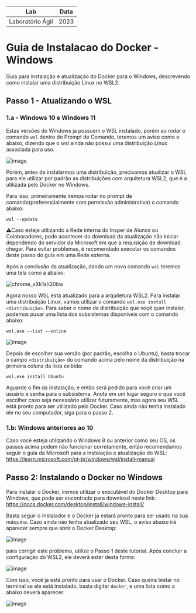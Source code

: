 | **Lab**         |     **Data**   |
|  :----:     |  :----:    |
| Laboratório Ágil     | 2023       |

Guia de Instalacao do Docker - Windows
===
Guia para instalação e atualização do Docker para o Windows, descrevendo como instalar uma distribuição Linux no WSL2.

## Passo 1 - Atualizando o WSL

### 1.a - Windows 10 e Windows 11
Estas versões do Windows ja possuem o WSL instalado, porém ao rodar o comando ``wsl`` dentro do Prompt de Comando, teremos um aviso como o abaixo, dizendo que o wsl ainda não possui uma distribuição Linux associada para uso.

![image](https://user-images.githubusercontent.com/18387737/225308152-447da342-ebff-44e1-8bf8-f1034586c099.png)

Porém, antes de instalarmos uma distribuição, precisamos atualizar o WSL para ele utilizar por padrão as distribuições com arquitetura WSL2, que é a utilizada pelo Docker no Windows.

Para isso, primeiramente iremos rodar no prompt de comando(preferencialmente com permissão administrativa) o comando abaixo:

```
wsl --update
```
⚠️Caso esteja utilizando a Rede interna do Insper de Alunos ou Colaboradores, pode acontecer do download da atualização não iniciar dependendo do servidor da Microsoft em que a requisição de download chegar. Para evitar problemas, é recomendado executar os comandos deste passo do guia em uma Rede externa.

Após a conclusão da atualização, dando um novo comando ``wsl`` teremos uma tela como a abaixo:

![chrome_xXk1sh20bw](https://user-images.githubusercontent.com/18387737/225321510-0360b75e-9ae0-4ff8-98db-959e6da804dd.png)

Agora nosso WSL está atualizado para a arquitetura WSL2. Para instalar uma distribuição Linux, vamos utilizar o comando ``wsl.exe install <distribuição>``. Para saber o nome da distribuição que voçê quer instalar, podemos puxar uma lista dos subsistemas disponíveis com o comando abaixo:
````
wsl.exe --list --online
````
![image](https://user-images.githubusercontent.com/18387737/225322426-c473659e-8182-4f12-bf8e-8e95fdad961b.png)

Depois de escolher sua versão (por padrão, escolha o Ubuntu), basta trocar o campo ``<distribuição>`` do comando acima pelo nome da distribuição na primeira coluna da lista exibida:
````
wsl.exe install Ubuntu
````

Aguarde o fim da instalação, e então será pedido para você criar um usuário e senha para o subsistema. Anote em um lugar seguro o que você escolher caso seja necessário utilizar futuramente, mas agora seu WSL está pronto para ser utilizado pelo Docker. Caso ainda não tenha instalado ele no seu computador, siga para o passo 2.

### 1.b: Windows anteriores ao 10
Caso você esteja utilizando o Windows 8 ou anterior como seu OS, os passos acima podem não funcionar corretamente, então recomendamos seguir o guia da Microsoft para a instalação e atualização do WSL: https://learn.microsoft.com/pt-br/windows/wsl/install-manual

## Passo 2: Instalando o Docker no Windows

Para instalar o Docker, iremos utilizar o executável do Docker Desktop para Windows, que pode ser encontrado para download neste link: https://docs.docker.com/desktop/install/windows-install/

Basta seguir o Instalador e o Docker ja estará pronto para ser usado na sua máquina. Caso ainda não tenha atualizado seu WSL, o aviso abaixo irá aparecer sempre que abrir o Docker Desktop:

![image](https://user-images.githubusercontent.com/18387737/225328678-ab7325f8-e196-44a6-bbd3-b3bdfec3f3ca.png)

para corrigir este problema, utilize o Passo 1 deste tutorial. Após concluir a configuração do WSL2, ele deverá estar desta forma:

![image](https://user-images.githubusercontent.com/18387737/225329477-e9052219-3df3-4ec3-905e-054c37802724.png)

Com isso, você ja está pronto para usar o Docker. Caso queira testar no terminal se ele está instalado, basta digitar ``docker``, e uma lista como a abaixo deverá aparecer:

![image](https://user-images.githubusercontent.com/18387737/225329924-75af2ded-cd49-4244-86b7-610d93aae373.png)

